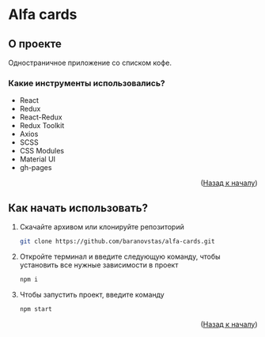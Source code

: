 <div id="top"></div>

# Alfa cards

<!-- Ссылка на приложение - [https://baranovstas.github.io/alfa-cards/](https://baranovstas.github.io/alfa-cards/) -->

## О проекте

Одностраничное приложение со списком кофе.

### Какие инструменты использовались?

- React
- Redux
- React-Redux
- Redux Toolkit
- Axios
- SCSS
- CSS Modules
- Material UI
- gh-pages

<p align="right">(<a href="#top">Назад к началу</a>)</p>

## Как начать использовать?

1. Скачайте архивом или клонируйте репозиторий
   ```sh
   git clone https://github.com/baranovstas/alfa-cards.git
   ```
2. Откройте терминал и введите следующую команду, чтобы установить все нужные зависимости в проект
   ```sh
   npm i
   ```
3. Чтобы запустить проект, введите команду
   ```sh
   npm start
   ```

<p align="right">(<a href="#top">Назад к началу</a>)</p>
